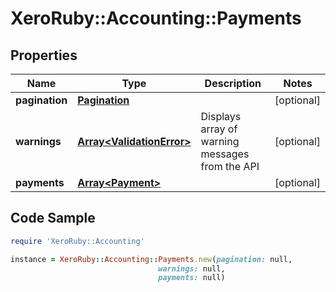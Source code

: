 # XeroRuby::Accounting::Payments

## Properties

Name | Type | Description | Notes
------------ | ------------- | ------------- | -------------
**pagination** | [**Pagination**](Pagination.md) |  | [optional] 
**warnings** | [**Array&lt;ValidationError&gt;**](ValidationError.md) | Displays array of warning messages from the API | [optional] 
**payments** | [**Array&lt;Payment&gt;**](Payment.md) |  | [optional] 

## Code Sample

```ruby
require 'XeroRuby::Accounting'

instance = XeroRuby::Accounting::Payments.new(pagination: null,
                                 warnings: null,
                                 payments: null)
```


